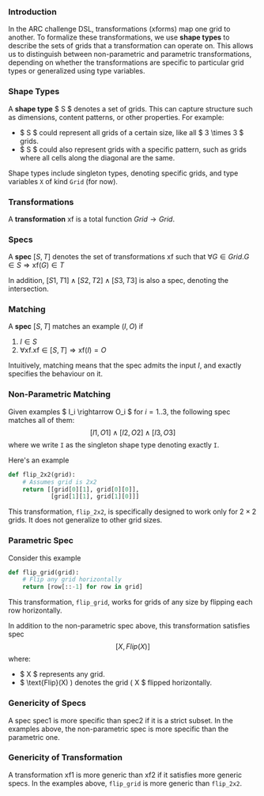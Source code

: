 

### Introduction

In the ARC challenge DSL, transformations (xforms) map one grid to another. To formalize these transformations, we use **shape types** to describe the sets of grids that a transformation can operate on. This allows us to distinguish between non-parametric and parametric transformations, depending on whether the transformations are specific to particular grid types or generalized using type variables.

### Shape Types

A **shape type** $ S $ denotes a set of grids. This can capture structure such as dimensions, content patterns, or other properties. For example:

- $ S $ could represent all grids of a certain size, like all $ 3 \times 3 $ grids.
- $ S $ could also represent grids with a specific pattern, such as grids where all cells along the diagonal are the same.

Shape types include singleton types, denoting specific grids, and type variables `X` of kind `Grid` (for now).

### Transformations

A **transformation** $\text{xf}$ is a total function $Grid \rightarrow Grid$.

### Specs
A **spec** $[S,T]$ denotes the set of transformations $\text{xf}$ such that $\forall G \in Grid. G \in S \Rightarrow \text{xf}(G) \in T$

In addition, $[S1,T1] \wedge [S2,T2] \wedge [S3,T3]$ is also a spec, denoting the intersection.

### Matching
A **spec** $[S,T]$ matches an example $(I,O)$ if

1. $I \in S$
2. $\forall \text{xf}. \text{xf} \in [S,T] \Rightarrow \text{xf}(I) = O$

Intuitively, matching means that the spec admits the input $I$, and exactly specifies the behaviour on it.

### Non-Parametric Matching

Given examples $ I_i \rightarrow O_i $ for $i = 1..3$, the following spec matches all of them:
$$
[I1,O1] \wedge [I2,O2] \wedge [I3,O3]
$$
where we write `I` as the singleton shape type denoting exactly `I`.

Here's an example

```python
def flip_2x2(grid):
    # Assumes grid is 2x2
    return [[grid[0][1], grid[0][0]],
            [grid[1][1], grid[1][0]]]
```

This transformation, `flip_2x2`, is specifically designed to work only for $2 \times 2$ grids. It does not generalize to other grid sizes.


### Parametric Spec

Consider this example

```python
def flip_grid(grid):
    # Flip any grid horizontally
    return [row[::-1] for row in grid]
```

This transformation, `flip_grid`, works for grids of any size by flipping each row horizontally.

In addition to the non-parametric spec above, this transformation satisfies spec
$$[X, Flip(X)]$$ where:

- $ X $ represents any grid.
- $ \text{Flip}(X) \) denotes the grid \( X $ flipped horizontally.

### Genericity of Specs

A spec $\text{spec1}$ is more specific than $\text{spec2}$ if it is a strict subset.
In the examples above, the non-parametric spec is more specific than the parametric one.

### Genericity of Transformation

A transformation $\text{xf1}$ is more generic than $\text{xf2}$ if it satisfies more generic specs.
In the examples above, `flip_grid` is more generic than `flip_2x2`.
